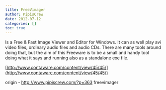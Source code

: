 ```yaml
---
title: FreeVimager
author: PipisCrew
date: 2012-07-12
categories: []
toc: true
---
```


Is a Free & Fast Image Viewer and Editor for Windows. It can as well play avi video files, ordinary audio files and audio CDs. There are many tools around doing that, but the aim of this Freeware is to be a small and handy tool doing what it says and running also as a standalone exe file.

[http://www.contaware.com/content/view/45/45/](http://www.contaware.com/content/view/45/45/)

origin - http://www.pipiscrew.com/?p=363 freevimager